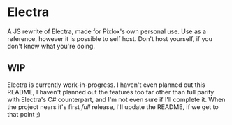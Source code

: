 # Electra
A JS rewrite of Electra, made for Pixlox's own personal use. Use as a reference, however it is possible to self host. Don't host yourself, if you don't know what you're doing.

## WIP
Electra is currently work-in-progress. I haven't even planned out this README, I haven't planned out the features too far other than full parity with Electra's C# counterpart, and I'm not even sure if I'll complete it. When the project nears it's first *full* release, I'll update the README, if we get to that point ;) 

